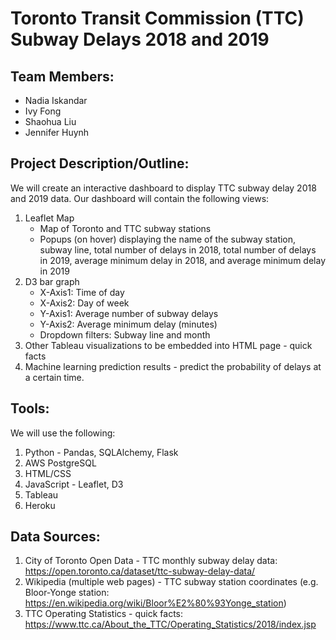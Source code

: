 # Toronto Transit Commission (TTC) Subway Delays 2018 and 2019

## **Team Members:**
- Nadia Iskandar
- Ivy Fong
- Shaohua Liu
- Jennifer Huynh

## **Project Description/Outline:**
We will create an interactive dashboard to display TTC subway delay 2018 and 2019 data. Our dashboard will contain the following views:

1.	Leaflet Map
	- Map of Toronto and TTC subway stations
	- Popups (on hover) displaying the name of the subway station, subway line, total number of delays in 2018, total number of delays in 2019, average minimum delay in 2018, and average minimum delay in 2019
2.	D3 bar graph
	- X-Axis1: Time of day 
	- X-Axis2: Day of week 
	- Y-Axis1: Average number of subway delays 
	- Y-Axis2: Average minimum delay (minutes)
	- Dropdown filters: Subway line and month
3.	Other Tableau visualizations to be embedded into HTML page - quick facts
4. 	Machine learning prediction results - predict the probability of delays at a certain time. 

## **Tools:**
We will use the following:
1. Python - Pandas, SQLAlchemy, Flask
2. AWS PostgreSQL
3. HTML/CSS
4. JavaScript - Leaflet, D3
5. Tableau
6. Heroku

## **Data Sources:**
1.	City of Toronto Open Data - TTC monthly subway delay data: https://open.toronto.ca/dataset/ttc-subway-delay-data/
2.	Wikipedia (multiple web pages) - TTC subway station coordinates (e.g. Bloor-Yonge station: https://en.wikipedia.org/wiki/Bloor%E2%80%93Yonge_station)
3. 	TTC Operating Statistics - quick facts: https://www.ttc.ca/About_the_TTC/Operating_Statistics/2018/index.jsp
